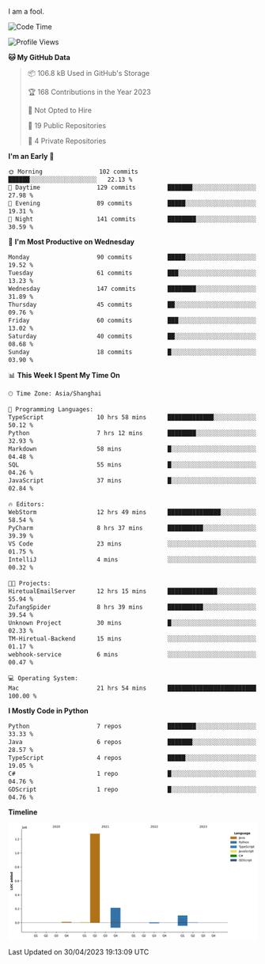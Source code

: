 I am a fool.

<!--START_SECTION:waka-->
![Code Time](http://img.shields.io/badge/Code%20Time-367%20hrs%2058%20mins-blue)

![Profile Views](http://img.shields.io/badge/Profile%20Views-21-blue)

**🐱 My GitHub Data** 

> 📦 106.8 kB Used in GitHub's Storage 
 > 
> 🏆 168 Contributions in the Year 2023
 > 
> 🚫 Not Opted to Hire
 > 
> 📜 19 Public Repositories 
 > 
> 🔑 4 Private Repositories 
 > 
**I'm an Early 🐤** 

```text
🌞 Morning                102 commits         ██████░░░░░░░░░░░░░░░░░░░   22.13 % 
🌆 Daytime                129 commits         ███████░░░░░░░░░░░░░░░░░░   27.98 % 
🌃 Evening                89 commits          █████░░░░░░░░░░░░░░░░░░░░   19.31 % 
🌙 Night                  141 commits         ████████░░░░░░░░░░░░░░░░░   30.59 % 
```
📅 **I'm Most Productive on Wednesday** 

```text
Monday                   90 commits          █████░░░░░░░░░░░░░░░░░░░░   19.52 % 
Tuesday                  61 commits          ███░░░░░░░░░░░░░░░░░░░░░░   13.23 % 
Wednesday                147 commits         ████████░░░░░░░░░░░░░░░░░   31.89 % 
Thursday                 45 commits          ██░░░░░░░░░░░░░░░░░░░░░░░   09.76 % 
Friday                   60 commits          ███░░░░░░░░░░░░░░░░░░░░░░   13.02 % 
Saturday                 40 commits          ██░░░░░░░░░░░░░░░░░░░░░░░   08.68 % 
Sunday                   18 commits          █░░░░░░░░░░░░░░░░░░░░░░░░   03.90 % 
```


📊 **This Week I Spent My Time On** 

```text
🕑︎ Time Zone: Asia/Shanghai

💬 Programming Languages: 
TypeScript               10 hrs 58 mins      █████████████░░░░░░░░░░░░   50.12 % 
Python                   7 hrs 12 mins       ████████░░░░░░░░░░░░░░░░░   32.93 % 
Markdown                 58 mins             █░░░░░░░░░░░░░░░░░░░░░░░░   04.48 % 
SQL                      55 mins             █░░░░░░░░░░░░░░░░░░░░░░░░   04.26 % 
JavaScript               37 mins             █░░░░░░░░░░░░░░░░░░░░░░░░   02.84 % 

🔥 Editors: 
WebStorm                 12 hrs 49 mins      ███████████████░░░░░░░░░░   58.54 % 
PyCharm                  8 hrs 37 mins       ██████████░░░░░░░░░░░░░░░   39.39 % 
VS Code                  23 mins             ░░░░░░░░░░░░░░░░░░░░░░░░░   01.75 % 
IntelliJ                 4 mins              ░░░░░░░░░░░░░░░░░░░░░░░░░   00.32 % 

🐱‍💻 Projects: 
HiretualEmailServer      12 hrs 15 mins      ██████████████░░░░░░░░░░░   55.94 % 
ZufangSpider             8 hrs 39 mins       ██████████░░░░░░░░░░░░░░░   39.54 % 
Unknown Project          30 mins             █░░░░░░░░░░░░░░░░░░░░░░░░   02.33 % 
TM-Hiretual-Backend      15 mins             ░░░░░░░░░░░░░░░░░░░░░░░░░   01.17 % 
webhook-service          6 mins              ░░░░░░░░░░░░░░░░░░░░░░░░░   00.47 % 

💻 Operating System: 
Mac                      21 hrs 54 mins      █████████████████████████   100.00 % 
```

**I Mostly Code in Python** 

```text
Python                   7 repos             ████████░░░░░░░░░░░░░░░░░   33.33 % 
Java                     6 repos             ███████░░░░░░░░░░░░░░░░░░   28.57 % 
TypeScript               4 repos             █████░░░░░░░░░░░░░░░░░░░░   19.05 % 
C#                       1 repo              █░░░░░░░░░░░░░░░░░░░░░░░░   04.76 % 
GDScript                 1 repo              █░░░░░░░░░░░░░░░░░░░░░░░░   04.76 % 
```



**Timeline**

![Lines of Code chart](https://raw.githubusercontent.com/VeejaLiu/VeejaLiu/master/assets/bar_graph.png)


 Last Updated on 30/04/2023 19:13:09 UTC
<!--END_SECTION:waka-->
